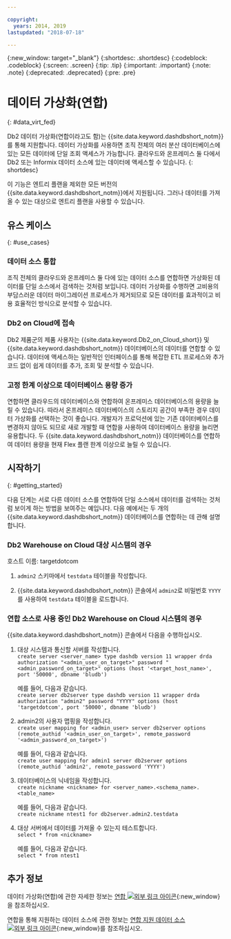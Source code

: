 ```yaml
---

copyright:
  years: 2014, 2019
lastupdated: "2018-07-18"

---
```


<!-- Attribute definitions --> 
{:new_window: target="_blank"}
{:shortdesc: .shortdesc}
{:codeblock: .codeblock}
{:screen: .screen}
{:tip: .tip}
{:important: .important}
{:note: .note}
{:deprecated: .deprecated}
{:pre: .pre}

# 데이터 가상화(연합)
{: #data_virt_fed}

Db2 데이터 가상화(연합이라고도 함)는 {{site.data.keyword.dashdbshort_notm}}를 통해 지원합니다. 데이터 가상화를 사용하면 조직 전체의 여러 분산 데이터베이스에 있는 모든 데이터에 단일 조회 액세스가 가능합니다. 클라우드와 온프레미스 둘 다에서 Db2 또는 Informix 데이터 소스에 있는 데이터에 액세스할 수 있습니다. 
{: shortdesc}

이 기능은 엔트리 플랜을 제외한 모든 버전의 {{site.data.keyword.dashdbshort_notm}}에서 지원됩니다. 그러나 데이터를 가져올 수 있는 대상으로 엔트리 플랜을 사용할 수 있습니다.

## 유스 케이스
{: #use_cases}

### 데이터 소스 통합

조직 전체의 클라우드와 온프레미스 둘 다에 있는 데이터 소스를 연합하면 가상화된 데이터를 단일 소스에서 검색하는 것처럼 보입니다. 데이터 가상화를 수행하면 고비용의 부담스러운 데이터 마이그레이션 프로세스가 제거되므로 모든 데이터를 효과적이고 비용 효율적인 방식으로 분석할 수 있습니다.

<!-- A company may have started their operations with an on-premises Db2 server. As cloud technology becomes more widespread and companies start to operate on cloud in a cost-effective fashion, there will be continued Cloud growth. However, the organization’s data on both sources remain as a critical component to their decision-making processes. By way of example, a client operating in retail industry needs to be able to access all data, say customer information, to run further analysis on their customers’ consumption behaviors. They need to be able to identify customers, match their records on cloud with already existing ones from an on-premises database and compose them as if the data is being retrieved from a single source. Federation capability here prevents the burdensome data migration process and allows the user to access the data without moving the data.

located in the cloud and on-premises -->

### Db2 on Cloud에 접속

Db2 제품군의 제품 사용자는 {{site.data.keyword.Db2_on_Cloud_short}} 및 {{site.data.keyword.dashdbshort_notm}} 데이터베이스의 데이터를 연합할 수 있습니다. 데이터에 액세스하는 일반적인 인터페이스를 통해 복잡한 ETL 프로세스와 추가 코드 없이 쉽게 데이터를 추가, 조회 및 분석할 수 있습니다.

<!-- Db2 family users would now be able to federate data between Db2 on Cloud and Db2 Warehouse on Cloud. By being provided a common interface for accessing the data, a user can now easily add or query data from or to the Warehouse without complex ETL processes or any additional code. -->

<!-- ### Sharded data across multiple servers

At times, you might choose to partition (shard) your data. With federation capabilities, sharded data can be queried with a unified interface. Federation gives you the ability to better balance your workloads, scale specific parts of an app, and create microservices that work together. -->

<!-- At times, users may choose to partition (shard). With federation capabilities, data can be queried with a unified interface and this lets the user better balance the workload, scale specific parts of an app or create microservices that work together. -->

### 고정 한계 이상으로 데이터베이스 용량 증가

연합하면 클라우드의 데이터베이스와 연합하여 온프레미스 데이터베이스의 용량을 늘릴 수 있습니다. 따라서 온프레미스 데이터베이스의 스토리지 공간이 부족한 경우 데이터 가상화를 선택하는 것이 좋습니다. 개발자가 프로덕션에 있는 기존 데이터베이스를 변경하지 않아도 되므로 새로 개발할 때 연합을 사용하여 데이터베이스 용량을 늘리면 유용합니다. 두 {{site.data.keyword.dashdbshort_notm}} 데이터베이스를 연합하여 데이터 용량을 현재 Flex 플랜 한계 이상으로 늘릴 수 있습니다.

<!-- By using federation, users can increase capacity of an on premises database by federating to or from the cloud. This is a great option if your on premises database is running out of storage. Increased capacity will also be useful for new development as our users no longer need to change a database in production. You can also use this feature to federate between two Db2 on Cloud databases to increase the capacity beyond the current limits of the Flex plan. -->

## 시작하기
{: #getting_started}

다음 단계는 서로 다른 데이터 소스를 연합하여 단일 소스에서 데이터를 검색하는 것처럼 보이게 하는 방법을 보여주는 예입니다. 다음 예에서는 두 개의 {{site.data.keyword.dashdbshort_notm}} 데이터베이스를 연합하는 데 관해 설명합니다.

### Db2 Warehouse on Cloud 대상 시스템의 경우

호스트 이름: targetdotcom

1. `admin2` 스키마에서 `testdata` 테이블을 작성합니다.

2. {{site.data.keyword.dashdbshort_notm}} 콘솔에서 `admin2`로 비밀번호 `YYYY`를 사용하여 `testdata` 테이블을 로드합니다.

### 연합 소스로 사용 중인 Db2 Warehouse on Cloud 시스템의 경우

{{site.data.keyword.dashdbshort_notm}} 콘솔에서 다음을 수행하십시오.

<!-- 1. Catalog the target machine:<br/>
   `db2 catalog tcpip node <node_name> remote <host_name> server 50000`<br/>

   For example:<br/>
   `db2 catalog tcpip node fedS remote targetdotcom server 50000`

2. Catalog the database on fedS:<br/>
   `db2 catalog db bludb as <db_name> at node <node_name>`

   For example:<br/>
   `db2 catalog db bludb as srcdb at node fedS`

3. Connect to the database on fedS:<br/>
   `db2 connect to <catalog_db_name> user <admin_user> using '<admin_password>'`

   For example:<br/>
   `db2 connect to srcdb user 'admin1' with password 'XXXX'`

4. Create a wrapper on fedS:<br/>
   `db2 "create wrapper drda"` -->

1. 대상 시스템과 통신할 서버를 작성합니다.<br/>
   `create server <server_name> type dashdb version 11 wrapper drda authorization "<admin_user_on_target>" password "<admin_password_on_target>" options (host '<target_host_name>', port '50000', dbname 'bludb')`

   예를 들어, 다음과 같습니다.<br/>
   `create server db2server type dashdb version 11 wrapper drda authorization "admin2" password "YYYY" options (host 'targetdotcom', port '50000', dbname 'bludb')`

2. admin2의 사용자 맵핑을 작성합니다.<br/>
   `create user mapping for <admin_user> server db2server options (remote_authid '<admin_user_on_target>', remote_password '<admin_password_on_target>')`

   예를 들어, 다음과 같습니다.<br/>
   `create user mapping for admin1 server db2server options (remote_authid 'admin2', remote_password 'YYYY')`

3. 데이터베이스의 닉네임을 작성합니다.<br/>
   `create nickname <nickname> for <server_name>.<schema_name>.<table_name>`

   예를 들어, 다음과 같습니다.<br/>
   `create nickname ntest1 for db2server.admin2.testdata`

4. 대상 서버에서 데이터를 가져올 수 있는지 테스트합니다.<br/>
   `select * from <nickname>`

   예를 들어, 다음과 같습니다.<br/>
   `select * from ntest1`

## 추가 정보

데이터 가상화(연합)에 관한 자세한 정보는 [연합 ![외부 링크 아이콘](../../icons/launch-glyph.svg "외부 링크 아이콘")](https://www.ibm.com/support/knowledgecenter/SS6NHC/com.ibm.swg.im.dashdb.doc/fcontainer.html){:new_window}을 참조하십시오.

연합을 통해 지원하는 데이터 소스에 관한 정보는 [연합 지원 데이터 소스 ![외부 링크 아이콘](../../icons/launch-glyph.svg "외부 링크 아이콘")](https://www.ibm.com/support/docview.wss?uid=swg27050561){:new_window}를 참조하십시오.
